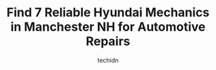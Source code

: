 ---
layout: ampstory
image: https://images.unsplash.com/photo-1608839968395-12aed2154570?ixlib=rb-4.0.3&ixid=MnwxMjA3fDB8MHxwaG90by1wYWdlfHx8fGVufDB8fHx8&auto=format&fit=crop&w=640&h=853&q=80
author: techidn
featured: false
description: Searching for the finest Hyundai Mechanic in Manchester NH, USA? Look no further than the 7 best Hyundai Mechanic in the area, where youll find a team of highly qualified professionals read
title: Find 7 Reliable Hyundai Mechanics in Manchester NH for Automotive Repairs
cover:
   title: Find 7 Reliable Hyundai Mechanics in Manchester NH for Automotive Repairs
   subtitle: Rickpate
   background: https://images.unsplash.com/photo-1608839968395-12aed2154570?ixlib=rb-4.0.3&ixid=MnwxMjA3fDB8MHxwaG90by1wYWdlfHx8fGVufDB8fHx8&auto=format&fit=crop&w=640&h=853&q=80

pages: 
 - layout: thirds
   top: <h1>#1 Bob & Sons Automotive Inc.</h1>
   bottom: "<p>I have taken multiple family vehicles to this location over the last 10+ years. They always provide me with a very detailed overview of what the car was taken in for…al</p>"
   background: https://www.knot35.com/toplist/wp-content/uploads/2023/06/best-hyundai-mechanic-1-in-manchester-nh-1685839969.jpeg
   backgroundblur: true
 - layout: thirds
   top: <h1>#2 DynaTune</h1>
   bottom: "<p>121 Loring St, Manchester, NH 03103, United States</p>"
   background: https://www.knot35.com/toplist/wp-content/uploads/2023/06/best-hyundai-mechanic-2-in-manchester-nh-1685839970.png
   cta:
      link: https://www.knot35.com/toplist/find-7-reliable-hyundai-mechanics-in-manchester-nh-for-automotive-repairs/
      text: Find 7 Reliable Hyundai Mechanics in Manchester NH for Automotive Repairs
 - layout: thirds
   top: <h1>#3 Ataboys Auto Sales & Service</h1>
   bottom: "<p>210 Union St, Manchester, NH 03103, United States</p>"
   background: https://www.knot35.com/toplist/wp-content/uploads/2023/06/best-hyundai-mechanic-3-in-manchester-nh-1685839971.jpeg
   cta:
      link: https://www.knot35.com/toplist/find-7-reliable-hyundai-mechanics-in-manchester-nh-for-automotive-repairs/
      text: Find 7 Reliable Hyundai Mechanics in Manchester NH for Automotive Repairs
 - layout: thirds
   top: <h1>#4 Phil and Son Auto Repair LLC</h1>
   bottom: "<p>16 Milford St, Manchester, NH 03102, United States</p>"
   background: https://images.unsplash.com/photo-1549241520-425e3dfc01cb?ixlib=rb-4.0.3&ixid=MnwxMjA3fDB8MHxwaG90by1wYWdlfHx8fGVufDB8fHx8&auto=format&fit=crop&w=640&h=853&q=80
   cta:
      link: https://www.knot35.com/toplist/find-7-reliable-hyundai-mechanics-in-manchester-nh-for-automotive-repairs/
      text: Find 7 Reliable Hyundai Mechanics in Manchester NH for Automotive Repairs
 - layout: thirds
   top: <h1>#5 Candia Road Automotive Repair</h1>
   bottom: "<p>220 Candia Rd, Manchester, NH 03109, United States</p>"
   background: https://images.unsplash.com/photo-1533735380053-eb8d0759b24a?ixlib=rb-4.0.3&ixid=MnwxMjA3fDB8MHxwaG90by1wYWdlfHx8fGVufDB8fHx8&auto=format&fit=crop&w=640&h=853&q=80
   cta:
      link: https://www.knot35.com/toplist/find-7-reliable-hyundai-mechanics-in-manchester-nh-for-automotive-repairs/
      text: Find 7 Reliable Hyundai Mechanics in Manchester NH for Automotive Repairs
 - layout: thirds
   top: <h1>#6 Genesis of Manchester</h1>
   bottom: "<p>1477 S Willow St, Manchester, NH 03103, United States</p>"
   background: https://images.unsplash.com/photo-1632260260864-caf7fde5ec36?ixlib=rb-4.0.3&ixid=MnwxMjA3fDB8MHxwaG90by1wYWdlfHx8fGVufDB8fHx8&auto=format&fit=crop&w=640&h=853&q=80
   cta:
      link: https://www.knot35.com/toplist/find-7-reliable-hyundai-mechanics-in-manchester-nh-for-automotive-repairs/
      text: Find 7 Reliable Hyundai Mechanics in Manchester NH for Automotive Repairs
 - layout: thirds
   top: <h1>#7 Manchester Foreign Auto</h1>
   bottom: "<p>880 Candia Rd #7, Manchester, NH 03109, United States</p>"
   background: https://images.unsplash.com/photo-1546497974-b213c9efb599?ixlib=rb-4.0.3&ixid=MnwxMjA3fDB8MHxwaG90by1wYWdlfHx8fGVufDB8fHx8&auto=format&fit=crop&w=640&h=853&q=80
   cta:
      link: https://www.knot35.com/toplist/find-7-reliable-hyundai-mechanics-in-manchester-nh-for-automotive-repairs/
      text: Find 7 Reliable Hyundai Mechanics in Manchester NH for Automotive Repairs
 - layout: thirds
   middle: Continue reading...
   background: https://images.unsplash.com/photo-1524169358666-79f22534bc6e?ixlib=rb-4.0.3&ixid=MnwxMjA3fDB8MHxwaG90by1wYWdlfHx8fGVufDB8fHx8&auto=format&fit=crop&w=640&h=853&q=80
   cta:
      link: https://www.knot35.com/toplist/find-7-reliable-hyundai-mechanics-in-manchester-nh-for-automotive-repairs/
      text: Find 7 Reliable Hyundai Mechanics in Manchester NH for Automotive Repairs
      
---
